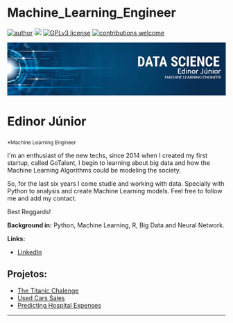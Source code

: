 # Machine_Learning_Engineer
[![author](https://img.shields.io/badge/author-edinojr-red.svg)](https://www.linkedin.com/in/edinorjr) [![](https://img.shields.io/badge/python-3.7+-blue.svg)](https://www.python.org/downloads/release/python-365/) [![GPLv3 license](https://img.shields.io/badge/License-GPLv3-blue.svg)](http://perso.crans.org/besson/LICENSE.html) [![contributions welcome](https://img.shields.io/badge/contributions-welcome-brightgreen.svg?style=flat)](https://github.com/zorrex82/Machine_Learning_Engineer)

<p align="center">
  <img src="banner_ds.png" >
</p>

# Edinor Júnior
<sub>*Machine Learning Engineer</sub>

I'm an enthusiast of the new techs, since 2014 when I created my first startup, called GoTalent, I begin to learning about big data and how the Machine Learning Algorithms could be modeling the society. 

So, for the last six years I come studie and working with data. Specially with Python to analysis and create Machine Learning models. Feel free to follow me and add my contact.

Best Reggards! 

**Background in:** Python, Machine Learning, R, Big Data and Neural Network.

**Links:**
* [LinkedIn](https://www.linkedin.com/in/edinorjr)


## Projetos:
* [The Titanic Chalenge](https://bit.ly/3lDd1yl)
* [Used Cars Sales](https://bit.ly/35o8KZz)
* [Predicting Hospital Expenses](https://bit.ly/330QNPl)
---




